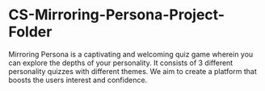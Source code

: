# CS-Mirroring-Persona-Project-Folder
Mirroring Persona is a captivating and welcoming quiz game wherein you can explore the depths of your personality.
It consists of 3 different personality quizzes with different themes.
We aim to create a platform that boosts the users interest and confidence.
